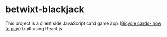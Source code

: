 # betwixt-blackjack
This project is a client side JavaScript card game app (<a href='https://bicyclecards.com/how-to-play/blackjack/' target='_blank'>Bicycle cards- how to play</a>) built using React.js


